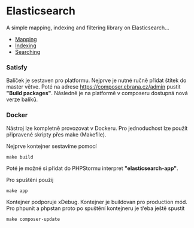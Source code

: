 # Elasticsearch

A simple mapping, indexing and filtering library on Elasticsearch...


- [Mapping](src/Elasticsearch/Mapping/README.md)
- [Indexing](src/Elasticsearch/Indexing/README.md)
- [Searching](src/Elasticsearch/Search/README.md)

### Satisfy
Balíček je sestaven pro platformu. Nejprve je nutné ručně přidat štítek do master větve.
Poté na adrese https://composer.ebrana.cz/admin pustit **"Build packages"**.
Následně je na platformě v composeru dostupná nová verze balíků.

### Docker
Nástroj lze kompletně provozovat v Dockeru. Pro jednoduchost lze použít připravené skripty přes make (Makefile).

Nejprve kontejner sestavíme pomocí
````
make build
````

Poté je možné si přidat do PHPStormu interpret **"elasticsearch-app"**.

Pro spuštění použij
````
make app
````

Kontejner podporuje xDebug. Kontejner je buildovan pro production mód.
Pro phpunit a phpstan proto po spuštění kontejneru je třeba ještě spustit
````
make composer-update
````
